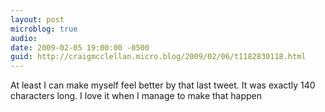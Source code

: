 ```yaml
---
layout: post
microblog: true
audio: 
date: 2009-02-05 19:00:00 -0500
guid: http://craigmcclellan.micro.blog/2009/02/06/t1182830118.html
---
```

At least I can make myself feel better by that last tweet.  It was exactly 140 characters long.  I love it when I manage to make that happen
